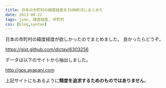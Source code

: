 ```yaml
---
title: 日本の市町村の緯度経度をJSON形式にまとめた
date: 2013-08-22
tags: json, 緯度経度, 市町村
css: [blog,syntax]
---
```


日本の市町村の緯度経度が欲しかったのでまとめました。
良かったらどうぞ。

https://gist.github.com/dictav/6303256


データは以下のサイトから抽出しました。

http://gps.ayapani.com

上記サイトにもあるように**精度を追求するためのものではありません**。

